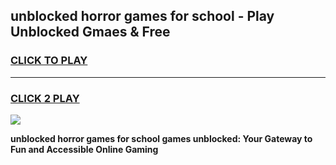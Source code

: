 
## unblocked horror games for school - Play Unblocked Gmaes & Free
<h3>
<a href="https://news.freeplayer.one?title=unblocked_horror_games_for_school&ref=23F">CLICK TO PLAY</a></h3>
<hr>

<h3>
<a href="https://news.freeplayer.one?title=unblocked_horror_games_for_school&ref=23F">CLICK 2 PLAY</a>
  
</h3>

<a href="https://news.freeplayer.one?title=unblocked_horror_games_for_school&ref=23F/"><img src="https://clearcache.store/games.png"></a>


**unblocked horror games for school games unblocked: Your Gateway to Fun and Accessible Online Gaming**
